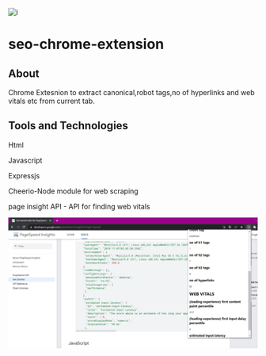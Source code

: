 ![i](https://user-images.githubusercontent.com/54539130/170851411-251fdf90-fb3e-4432-81cc-78fedb2cfee7.JPG)
# seo-chrome-extension
 
## About

Chrome Extesnion to extract canonical,robot tags,no of hyperlinks and web vitals etc from current tab.

## Tools and Technologies

Html

Javascript

Expressjs

Cheerio-Node module for web scraping

page insight API - API for finding web vitals

![Alt text](i.jpg?raw=true "Image of extension finding current tab details")
